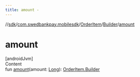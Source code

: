 ```yaml
---
title: amount -
---
```

//[sdk](../../../../index)/[com.swedbankpay.mobilesdk](../../index)/[OrderItem](../index)/[Builder](index)/[amount](amount)



# amount  
[androidJvm]  
Content  
fun [amount](amount)(amount: [Long](https://kotlinlang.org/api/latest/jvm/stdlib/kotlin/-long/index.html)): [OrderItem.Builder](index)  



